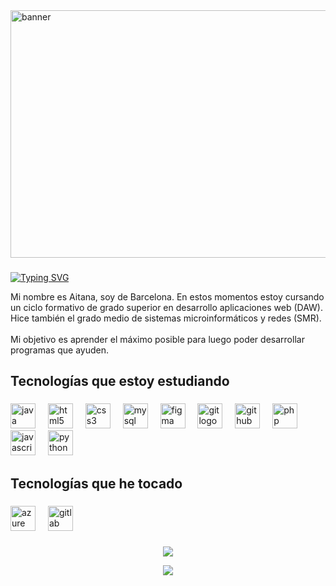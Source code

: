 <img width="1584" height="396" alt="banner" src="https://github.com/user-attachments/assets/ac51bb36-ca05-4403-b2e5-759b0037e4db" />

###

[![Typing SVG](https://readme-typing-svg.herokuapp.com?font=doto&pause=1000&color=A194F7&background=E6EEFF00&width=435&lines=Hey%2C+%C2%BFqu%C3%A9+tal%3F)](https://git.io/typing-svg)
<p align="left">Mi nombre es Aitana, soy de Barcelona. En estos momentos estoy cursando un ciclo formativo de grado superior en desarrollo aplicaciones web (DAW). Hice también el grado medio de sistemas microinformáticos y redes (SMR).<br><br>Mi objetivo es aprender el máximo posible para luego poder desarrollar programas que ayuden.</p>

###

<p align="left"></p>

###

<h2 align="left">Tecnologías que estoy estudiando</h2>

###

<div align="left">
  <img src="https://cdn.jsdelivr.net/gh/devicons/devicon/icons/java/java-original.svg" height="40" alt="java logo"  />
  <img width="12" />
  <img src="https://cdn.jsdelivr.net/gh/devicons/devicon/icons/html5/html5-original.svg" height="40" alt="html5 logo"  />
  <img width="12" />
  <img src="https://cdn.jsdelivr.net/gh/devicons/devicon/icons/css3/css3-original.svg" height="40" alt="css3 logo"  />
  <img width="12" />
  <img src="https://cdn.jsdelivr.net/gh/devicons/devicon/icons/mysql/mysql-original.svg" height="40" alt="mysql logo"  />
  <img width="12" />
  <img src="https://cdn.jsdelivr.net/gh/devicons/devicon/icons/figma/figma-original.svg" height="40" alt="figma logo"  />
  <img width="12" />
  <img src="https://cdn.jsdelivr.net/gh/devicons/devicon/icons/git/git-original.svg" height="40" alt="git logo"  />
  <img width="12" />
  <img src="https://skillicons.dev/icons?i=github" height="40" alt="github logo"  />
  <img width="12" />
  <img src="https://cdn.jsdelivr.net/gh/devicons/devicon/icons/php/php-original.svg" height="40" alt="php logo"  />
  <img width="12" />
  <img src="https://cdn.jsdelivr.net/gh/devicons/devicon/icons/javascript/javascript-original.svg" height="40" alt="javascript logo"  />
  <img width="12" />
  <img src="https://cdn.jsdelivr.net/gh/devicons/devicon/icons/python/python-original.svg" height="40" alt="python logo"  />
</div>

###

<h2 align="left">Tecnologías que he tocado</h2>

###

<div align="left">
  <img src="https://cdn.jsdelivr.net/gh/devicons/devicon/icons/azure/azure-original.svg" height="40" alt="azure logo"  />
  <img width="12" />
  <img src="https://cdn.jsdelivr.net/gh/devicons/devicon/icons/gitlab/gitlab-original.svg" height="40" alt="gitlab logo"  />
</div>

###

<div align="center">
  <img src="https://github-readme-stats.vercel.app/api/top-langs/?username=aitana54&theme=dark&hide_border=false&include_all_commits=false&count_private=false&layout=compact"/>
</div>

<p align="center">
  <img src="https://capsule-render.vercel.app/api?type=waving&color=gradient&height=60&section=footer"/>
</p>
